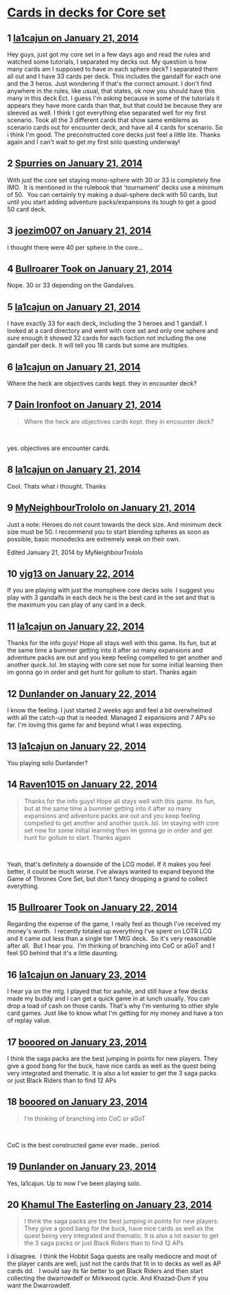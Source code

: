 # [Cards in decks for Core set](https://community.fantasyflightgames.com/topic/97495-cards-in-decks-for-core-set/)

## 1 [la1cajun on January 21, 2014](https://community.fantasyflightgames.com/topic/97495-cards-in-decks-for-core-set/?do=findComment&comment=960191)

Hey guys, just got my core set in a few days ago and read the rules and watched some tutorials, I separated my decks out. My question is how many cards am I supposed to have in each sphere deck? I separated them all out and I have 33 cards per deck. This includes the gandalf for each one and the 3 heros. Just wondering if that's the correct amount. I don't find anywhere in the rules, like usual, that states, ok now you should have this many in this deck Ect. I guess I'm asking because in some of the tutorials it appears they have more cards than that, but that could be because they are sleeved as well. I think I got everything else separated well for my first scenario. Took all the 3 different cards that show same emblems as scenario cards out for encounter deck, and have all 4 cards for scenario. So i think I'm good. The preconstructed core decks just feel a little lite. Thanks again and I can't wait to get my first solo questing underway!

## 2 [Spurries on January 21, 2014](https://community.fantasyflightgames.com/topic/97495-cards-in-decks-for-core-set/?do=findComment&comment=960195)

With just the core set staying mono-sphere with 30 or 33 is completely fine IMO.  It is mentioned in the rulebook that 'tournament' decks use a minimum of 50.  You can certainly try making a dual-sphere deck with 50 cards, but until you start adding adventure packs/expansions its tough to get a good 50 card deck.  

## 3 [joezim007 on January 21, 2014](https://community.fantasyflightgames.com/topic/97495-cards-in-decks-for-core-set/?do=findComment&comment=960279)

I thought there were 40 per sphere in the core...

## 4 [Bullroarer Took on January 21, 2014](https://community.fantasyflightgames.com/topic/97495-cards-in-decks-for-core-set/?do=findComment&comment=960363)

Nope. 30 or 33 depending on the Gandalves.

## 5 [la1cajun on January 21, 2014](https://community.fantasyflightgames.com/topic/97495-cards-in-decks-for-core-set/?do=findComment&comment=960423)

I have exactly 33 for each deck, including the 3 heroes and 1 gandalf. I looked at a card directory and went with core set and only one sphere and sure enough it showed 32 cards for each faction not including the one gandalf per deck. It will tell you 18 cards but some are multiples.

## 6 [la1cajun on January 21, 2014](https://community.fantasyflightgames.com/topic/97495-cards-in-decks-for-core-set/?do=findComment&comment=960425)

Where the heck are objectives cards kept. they in encounter deck?

## 7 [Dain Ironfoot on January 21, 2014](https://community.fantasyflightgames.com/topic/97495-cards-in-decks-for-core-set/?do=findComment&comment=960445)

> Where the heck are objectives cards kept. they in encounter deck?

 

yes. objectives are encounter cards.

## 8 [la1cajun on January 21, 2014](https://community.fantasyflightgames.com/topic/97495-cards-in-decks-for-core-set/?do=findComment&comment=960473)

Cool. Thats what i thought. Thanks

## 9 [MyNeighbourTrololo on January 21, 2014](https://community.fantasyflightgames.com/topic/97495-cards-in-decks-for-core-set/?do=findComment&comment=960738)

Just a note: Heroes do not count towards the deck size. And minimum deck size must be 50. I recommend you to start blending spheres as soon as possible, basic monodecks are extremely weak on their own.

Edited January 21, 2014 by MyNeighbourTrololo

## 10 [vjg13 on January 22, 2014](https://community.fantasyflightgames.com/topic/97495-cards-in-decks-for-core-set/?do=findComment&comment=961139)

If you are playing with just the monsphere core decks solo  I suggest you play with 3 gandalfs in each deck he is the best card in the set and that is the maximum you can play of any card in a deck. 

## 11 [la1cajun on January 22, 2014](https://community.fantasyflightgames.com/topic/97495-cards-in-decks-for-core-set/?do=findComment&comment=961532)

Thanks for the info guys! Hope all stays well with this game. Its fun, but at the same time a bummer getting into it after so many expansions and adventure packs are out and you keep feeling compelled to get another and another quick..lol. Im staying with core set now for some initial learning then im gonna go in order and get hunt for gollum to start. Thanks again

## 12 [Dunlander on January 22, 2014](https://community.fantasyflightgames.com/topic/97495-cards-in-decks-for-core-set/?do=findComment&comment=961562)

I know the feeling. I just started 2 weeks ago and feel a bit overwhelmed with all the catch-up that is needed. Managed 2 expansions and 7 APs so far. I'm loving this game far and beyond what I was expecting.

## 13 [la1cajun on January 22, 2014](https://community.fantasyflightgames.com/topic/97495-cards-in-decks-for-core-set/?do=findComment&comment=961593)

You playing solo Dunlander?

## 14 [Raven1015 on January 22, 2014](https://community.fantasyflightgames.com/topic/97495-cards-in-decks-for-core-set/?do=findComment&comment=961615)

> Thanks for the info guys! Hope all stays well with this game. Its fun, but at the same time a bummer getting into it after so many expansions and adventure packs are out and you keep feeling compelled to get another and another quick..lol. Im staying with core set now for some initial learning then im gonna go in order and get hunt for gollum to start. Thanks again

 

Yeah, that's definitely a downside of the LCG model. If it makes you feel better, it could be much worse. I've always wanted to expand beyond the Game of Thrones Core Set, but don't fancy dropping a grand to collect everything.

## 15 [Bullroarer Took on January 22, 2014](https://community.fantasyflightgames.com/topic/97495-cards-in-decks-for-core-set/?do=findComment&comment=961688)

Regarding the expense of the game, I really feel as though I've received my money's worth.  I recently totaled up everything I've spent on LOTR LCG and it came out less than a single tier 1 MtG deck.  So it's very reasonable after all.  But I hear you.  I'm thinking of branching into CoC or aGoT and I feel SO behind that it's a little daunting.

## 16 [la1cajun on January 23, 2014](https://community.fantasyflightgames.com/topic/97495-cards-in-decks-for-core-set/?do=findComment&comment=962027)

I hear ya on the mtg. I played that for awhile, and still have a few decks made my buddy and I can get a quick game in at lunch usually. You can drop a load of cash on those cards. That's why I'm venturing to other style card games. Just like to know what I'm getting for my money and have a ton of replay value.

## 17 [booored on January 23, 2014](https://community.fantasyflightgames.com/topic/97495-cards-in-decks-for-core-set/?do=findComment&comment=962081)

I think the saga packs are the best jumping in points for new players. They give a good bang for the buck, have nice cards as well as the quest being very integrated and thematic. It is also a lot easier to get the 3 saga packs or just Black Riders than to find 12 APs

## 18 [booored on January 23, 2014](https://community.fantasyflightgames.com/topic/97495-cards-in-decks-for-core-set/?do=findComment&comment=962082)

> I'm thinking of branching into CoC or aGoT

 

CoC is the best constructed game ever made.. period.

## 19 [Dunlander on January 23, 2014](https://community.fantasyflightgames.com/topic/97495-cards-in-decks-for-core-set/?do=findComment&comment=962112)

Yes, la1cajun. Up to now I've been playing solo.

## 20 [Khamul The Easterling on January 23, 2014](https://community.fantasyflightgames.com/topic/97495-cards-in-decks-for-core-set/?do=findComment&comment=962325)

> I think the saga packs are the best jumping in points for new players. They give a good bang for the buck, have nice cards as well as the quest being very integrated and thematic. It is also a lot easier to get the 3 saga packs or just Black Riders than to find 12 APs

I disagree.  I think the Hobbit Saga quests are really mediocre and most of the player cards are well, just not the cards that fit in to decks as well as AP cards dd.   I would say its far better to get Black Riders and then start collecting the dwarrowdelf or Mirkwood cycle. And Khazad-Dum if you want the Dwarrowdelf.  

